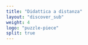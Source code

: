 ```yaml
---
title: "Didattica a distanza"
layout: "discover_sub"
weight: 4
logo: "puzzle-piece"
split: true
---
```

